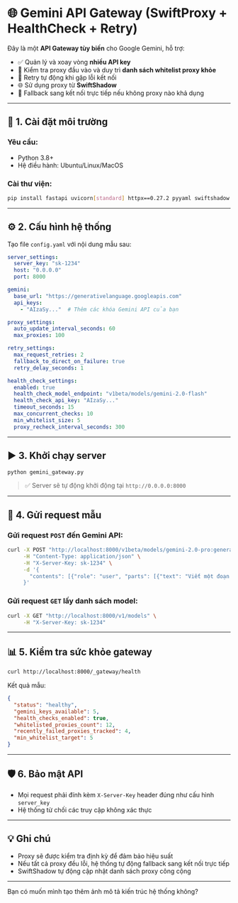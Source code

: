 # 🌐 Gemini API Gateway (SwiftProxy + HealthCheck + Retry)

Đây là một **API Gateway tùy biến** cho Google Gemini, hỗ trợ:

* ✅ Quản lý và xoay vòng **nhiều API key**
* 🧠 Kiểm tra proxy đầu vào và duy trì **danh sách whitelist proxy khỏe**
* 🔁 Retry tự động khi gặp lỗi kết nối
* 🌐 Sử dụng proxy từ **SwiftShadow**
* 🧪 Fallback sang kết nối trực tiếp nếu không proxy nào khả dụng

---

## 🚀 1. Cài đặt môi trường

### Yêu cầu:

* Python 3.8+
* Hệ điều hành: Ubuntu/Linux/MacOS

### Cài thư viện:

```bash
pip install fastapi uvicorn[standard] httpx==0.27.2 pyyaml swiftshadow
```


---

## ⚙️ 2. Cấu hình hệ thống

Tạo file `config.yaml` với nội dung mẫu sau:

```yaml
server_settings:
  server_key: "sk-1234"
  host: "0.0.0.0"
  port: 8000

gemini:
  base_url: "https://generativelanguage.googleapis.com"
  api_keys:
    - "AIzaSy..."  # Thêm các khóa Gemini API của bạn

proxy_settings:
  auto_update_interval_seconds: 60
  max_proxies: 100

retry_settings:
  max_request_retries: 2
  fallback_to_direct_on_failure: true
  retry_delay_seconds: 1

health_check_settings:
  enabled: true
  health_check_model_endpoint: "v1beta/models/gemini-2.0-flash"
  health_check_api_key: "AIzaSy..."
  timeout_seconds: 15
  max_concurrent_checks: 10
  min_whitelist_size: 5
  proxy_recheck_interval_seconds: 300
```

---

## ▶️ 3. Khởi chạy server

```bash
python gemini_gateway.py
```

> ✅ Server sẽ tự động khởi động tại `http://0.0.0.0:8000`

---

## 📡 4. Gửi request mẫu

### Gửi request `POST` đến Gemini API:

```bash
curl -X POST "http://localhost:8000/v1beta/models/gemini-2.0-pro:generateContent" \
     -H "Content-Type: application/json" \
     -H "X-Server-Key: sk-1234" \
     -d '{
       "contents": [{"role": "user", "parts": [{"text": "Viết một đoạn giới thiệu bản thân"}]}]
     }'
```

### Gửi request `GET` lấy danh sách model:

```bash
curl -X GET "http://localhost:8000/v1/models" \
     -H "X-Server-Key: sk-1234"
```

---

## 📊 5. Kiểm tra sức khỏe gateway

```bash
curl http://localhost:8000/_gateway/health
```

Kết quả mẫu:

```json
{
  "status": "healthy",
  "gemini_keys_available": 5,
  "health_checks_enabled": true,
  "whitelisted_proxies_count": 12,
  "recently_failed_proxies_tracked": 4,
  "min_whitelist_target": 5
}
```

---

## 🛡️ 6. Bảo mật API

* Mọi request phải đính kèm `X-Server-Key` header đúng như cấu hình `server_key`
* Hệ thống từ chối các truy cập không xác thực

---

## 💡 Ghi chú

* Proxy sẽ được kiểm tra định kỳ để đảm bảo hiệu suất
* Nếu tất cả proxy đều lỗi, hệ thống tự động fallback sang kết nối trực tiếp
* SwiftShadow tự động cập nhật danh sách proxy công cộng

---

Bạn có muốn mình tạo thêm ảnh mô tả kiến trúc hệ thống không?
